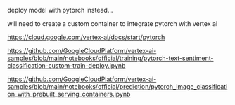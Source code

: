 deploy model with pytorch instead...

will need to create a custom container to integrate pytorch with vertex ai

https://cloud.google.com/vertex-ai/docs/start/pytorch

https://github.com/GoogleCloudPlatform/vertex-ai-samples/blob/main/notebooks/official/training/pytorch-text-sentiment-classification-custom-train-deploy.ipynb

https://github.com/GoogleCloudPlatform/vertex-ai-samples/blob/main/notebooks/official/prediction/pytorch_image_classification_with_prebuilt_serving_containers.ipynb
